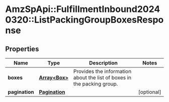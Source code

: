 # AmzSpApi::FulfillmentInbound20240320::ListPackingGroupBoxesResponse

## Properties
Name | Type | Description | Notes
------------ | ------------- | ------------- | -------------
**boxes** | [**Array&lt;Box&gt;**](Box.md) | Provides the information about the list of boxes in the packing group. | 
**pagination** | [**Pagination**](Pagination.md) |  | [optional] 

